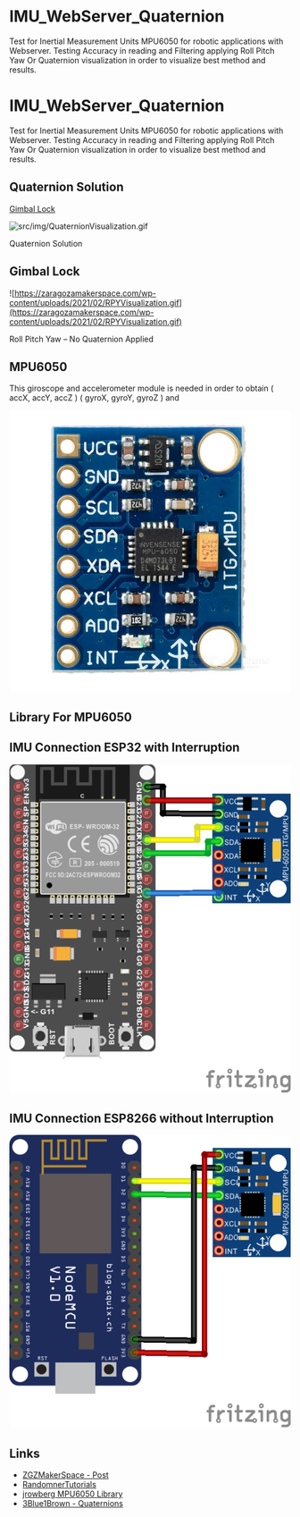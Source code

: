 # IMU_WebServer_Quaternion
Test for Inertial Measurement Units MPU6050 for robotic applications with Webserver. Testing Accuracy in reading and Filtering applying Roll Pitch Yaw Or Quaternion visualization in order to visualize best method and results.


# IMU_WebServer_Quaternion

Test for Inertial Measurement Units MPU6050 for robotic applications with Webserver. Testing Accuracy in reading and Filtering applying Roll Pitch Yaw Or Quaternion visualization in order to visualize best method and results.

## Quaternion Solution

[Gimbal Lock](https://en.wikipedia.org/wiki/Gimbal_lock)  

![src/img/QuaternionVisualization.gif](src/img/QuaternionVisualization.gif)

Quaternion Solution

## Gimbal Lock

![https://zaragozamakerspace.com/wp-content/uploads/2021/02/RPYVisualization.gif](https://zaragozamakerspace.com/wp-content/uploads/2021/02/RPYVisualization.gif)

Roll Pitch Yaw – No Quaternion Applied

## MPU6050

This giroscope and accelerometer module is needed in order to obtain ( accX, accY, accZ ) ( gyroX, gyroY, gyroZ ) and 

![src/img/GY-521.jpg](src/img/GY-521.jpg)

## Library For MPU6050

## IMU Connection ESP32 with Interruption

![src/img/IMUESP32_bb.png](src/img/IMUESP32_bb.png)

## IMU Connection ESP8266 without Interruption

![src/img/IMUESP8266_bb.png](src/img/IMUESP8266_bb.png)

## Links

- [ZGZMakerSpace - Post](https://zaragozamakerspace.com/index.php/projects/quaternions-solving-gimbal-lock/)
- [RandomnerTutorials](https://randomnerdtutorials.com/esp32-mpu-6050-accelerometer-gyroscope-arduino/)
- [jrowberg MPU6050 Library](https://github.com/jrowberg/i2cdevlib/blob/master/Arduino/MPU6050/MPU6050_6Axis_MotionApps20.h)
- [3Blue1Brown - Quaternions](https://www.youtube.com/watch?v=d4EgbgTm0Bg)